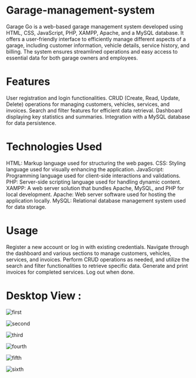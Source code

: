 # Garage-management-system

Garage Go is a web-based garage management system developed using HTML, CSS, JavaScript, PHP, XAMPP, Apache, and a MySQL database. It offers a user-friendly interface to efficiently manage different aspects of a garage, including customer information, vehicle details, service history, and billing. The system ensures streamlined operations and easy access to essential data for both garage owners and employees.

# Features

User registration and login functionalities. CRUD (Create, Read, Update, Delete) operations for managing customers, vehicles, services, and invoices. Search and filter features for efficient data retrieval. Dashboard displaying key statistics and summaries. Integration with a MySQL database for data persistence.

# Technologies Used

HTML: Markup language used for structuring the web pages.
CSS: Styling language used for visually enhancing the application.
JavaScript: Programming language used for client-side interactions and validations.
PHP: Server-side scripting language used for handling dynamic content.
XAMPP: A web server solution that bundles Apache, MySQL, and PHP for local development.
Apache: Web server software used for hosting the application locally.
MySQL: Relational database management system used for data storage.

# Usage

Register a new account or log in with existing credentials.
Navigate through the dashboard and various sections to manage customers, vehicles, services, and invoices.
Perform CRUD operations as needed, and utilize the search and filter functionalities to retrieve specific data.
Generate and print invoices for completed services.
Log out when done.

# Desktop View :

![first](https://github.com/user-attachments/assets/8ef76ac9-6e56-4174-89d0-8c12653fe1cc)

![second](https://github.com/user-attachments/assets/a8442d7f-b6c8-4670-ab69-5859170ca87f)

![third](https://github.com/user-attachments/assets/5b5dbb1d-7cc9-44eb-9b54-f86a33fa59c4)

![fourth](https://github.com/user-attachments/assets/daa6f8b5-b184-4ea3-b322-b171bfc6eb2f)

![fifth](https://github.com/user-attachments/assets/8b8e6fe1-8c1c-4e0b-b386-77353efad3a6)

![sixth](https://github.com/user-attachments/assets/11836c55-b28b-4f74-bde4-9b636dcb02dc)
